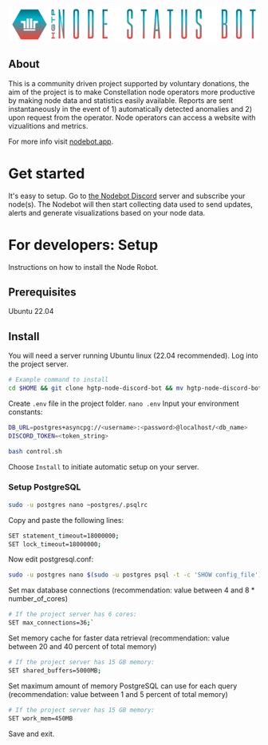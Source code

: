 ![Logo](https://github.com/buzzgreyday/hgtp-node-discord-bot/blob/master/static/logo/banner-color.png)

## About

This is a community driven project supported by voluntary donations, the aim of the project is to make Constellation node operators more productive by making node data and statistics easily available. Reports are sent instantaneously in the event of 1) automatically detected anomalies and 2) upon request from the operator. Node operators can access a website with vizualitions and metrics.

For more info visit [nodebot.app](https://nodebot.app/).

# Get started

It's easy to setup. Go to [the Nodebot Discord](https://discord.gg/WHwSdWJED3) server and subscribe your node(s). The Nodebot will then start collecting data used to send updates, alerts and generate visualizations based on your node data.

# For developers: Setup

Instructions on how to install the Node Robot.

## Prerequisites

Ubuntu 22.04

## Install

You will need a server running Ubuntu linux (22.04 recommended). Log into the project server.
```bash
# Example command to install
cd $HOME && git clone hgtp-node-discord-bot && mv hgtp-node-discord-bot bot && cd bot
```
Create `.env` file in the project folder.
```nano .env```
Input your environment constants:
```bash
DB_URL=postgres+asyncpg://<username>:<password>@localhost/<db_name>
DISCORD_TOKEN=<token_string>
```
```bash
bash control.sh
```
Choose `Install` to initiate automatic setup on your server.
### Setup PostgreSQL
```bash
sudo -u postgres nano ~postgres/.psqlrc
```
Copy and paste the following lines:
```bash
SET statement_timeout=18000000;
SET lock_timeout=18000000;
```
Now edit postgresql.conf:
```bash
sudo -u postgres nano $(sudo -u postgres psql -t -c 'SHOW config_file')
```
Set max database connections (recommendation: value between 4 and 8 * number_of_cores)
```bash
# If the project server has 6 cores:
SET max_connections=36;`
```
Set memory cache for faster data retrieval (recommendation: value between 20 and 40 percent of total memory)
```bash
# If the project server has 15 GB memory:
SET shared_buffers=5000MB;
```
Set maximum amount of memory PostgreSQL can use for each query (recommendation: value between 1 and 5 percent of total memory)
```bash
# If the project server has 15 GB memory:
SET work_mem=450MB
```
Save and exit.

